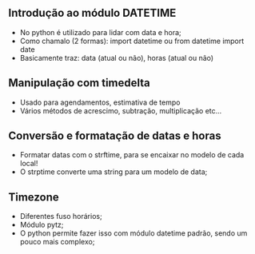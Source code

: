 ## Introdução ao módulo DATETIME
- No python é utilizado para lidar com data e hora;
- Como chamalo (2 formas): import datetime ou from datetime import date
- Basicamente traz: data (atual ou não), horas (atual ou não)

## Manipulação com timedelta
- Usado para agendamentos, estimativa de tempo
- Vários métodos de acrescimo, subtração, multiplicação etc...

## Conversão e formatação de datas e horas
- Formatar datas com o strftime, para se encaixar no modelo de cada local!
- O strptime converte uma string para um modelo de data;

## Timezone
- Diferentes fuso horários;
- Módulo pytz;
- O python permite fazer isso com módulo datetime padrão, sendo um pouco mais complexo;